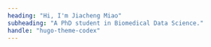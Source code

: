 ```yaml
---
heading: "Hi, I'm Jiacheng Miao"
subheading: "A PhD student in Biomedical Data Science."
handle: "hugo-theme-codex"
---
```

